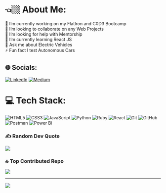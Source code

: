 # 👈🏼 About Me:
🔭 I’m currently working on my FlatIron and C0D3 Bootcamp<br> 🫡 I’m looking to collaborate on any Web Projects<br>🤝 I’m looking for help with Mentorship<br>🌱 I’m currently learning React JS<br>💬 Ask me about Electric Vehicles <br> ⚡ Fun fact I test Autonomous Cars


## 🌐 Socials:
[![LinkedIn](https://img.shields.io/badge/LinkedIn-%230077B5.svg?logo=linkedin&logoColor=white)](https://linkedin.com/in/https://www.linkedin.com/in/john-aricaya/) [![Medium](https://img.shields.io/badge/Medium-12100E?logo=medium&logoColor=white)](https://medium.com/@https://dev.to/aricayajohn) 

# 💻 Tech Stack:
![HTML5](https://img.shields.io/badge/html5-%23E34F26.svg?style=for-the-badge&logo=html5&logoColor=white) ![CSS3](https://img.shields.io/badge/css3-%231572B6.svg?style=for-the-badge&logo=css3&logoColor=white) ![JavaScript](https://img.shields.io/badge/javascript-%23323330.svg?style=for-the-badge&logo=javascript&logoColor=%23F7DF1E) ![Python](https://img.shields.io/badge/python-3670A0?style=for-the-badge&logo=python&logoColor=ffdd54) ![Ruby](https://img.shields.io/badge/ruby-%23CC342D.svg?style=for-the-badge&logo=ruby&logoColor=white) ![React](https://img.shields.io/badge/react-%2320232a.svg?style=for-the-badge&logo=react&logoColor=%2361DAFB) ![Git](https://img.shields.io/badge/git-%23F05033.svg?style=for-the-badge&logo=git&logoColor=white) ![GitHub](https://img.shields.io/badge/github-%23121011.svg?style=for-the-badge&logo=github&logoColor=white) ![Postman](https://img.shields.io/badge/Postman-FF6C37?style=for-the-badge&logo=postman&logoColor=white) ![Power Bi](https://img.shields.io/badge/power_bi-F2C811?style=for-the-badge&logo=powerbi&logoColor=black)


### ✍️ Random Dev Quote
![](https://quotes-github-readme.vercel.app/api?type=horizontal&theme=dark)

### 🔝 Top Contributed Repo
![](https://github-contributor-stats.vercel.app/api?username=AricayaJohn&limit=5&theme=dark&combine_all_yearly_contributions=true)

---
[![](https://visitcount.itsvg.in/api?id=AricayaJohn&icon=1&color=1)](https://visitcount.itsvg.in)

<!-- Proudly created with GPRM ( https://gprm.itsvg.in ) -->
